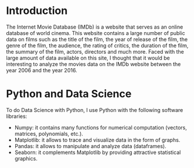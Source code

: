 # Introduction

The Internet Movie Database (IMDb) is a website that serves as an online database of world cinema. This website contains a large number of public data on films such as the title of the film, the year of release of the film, the genre of the film, the audience, the rating of critics, the duration of the film, the summary of the film, actors, directors and much more. Faced with the large amount of data available on this site, I thought that it would be interesting to analyze the movies data on the IMDb website between the year 2006 and the year 2016.

# Python and Data Science

To do Data Science with Python, I use Python with the following software libraries:
- Numpy: it contains many functions for numerical computation (vectors, matrices, polynomials, etc.).
- Matplotlib: it allows to trace and visualize data in the form of graphs.
- Pandas: it allows to manipulate and analyze data (dataframes).
- Seaborn: it complements Matplotlib by providing attractive statistical graphics.
